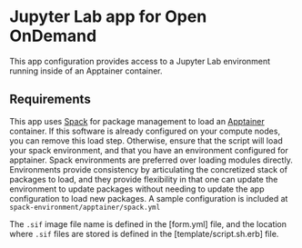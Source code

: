 # Jupyter Lab app for Open OnDemand

This app configuration provides access to a Jupyter Lab environment running inside of an Apptainer container.

## Requirements

This app uses [Spack](https://spack.io/) for package management to load an [Apptainer](https://apptainer.org/) container. If this software is already configured on your compute nodes, you can remove this load step. Otherwise, ensure that the script will load your spack environment, and that you have an environment configured for apptainer. Spack environments are preferred over loading modules directly. Environments provide consistency by articulating the concretized stack of packages to load, and they provide flexibility in that one can update the environment to update packages without needing to update the app configuration to load new packages. A sample configuration is included at `spack-environment/apptainer/spack.yml`

The `.sif` image file name is defined in the [form.yml] file, and the location where `.sif` files are stored is defined in the [template/script.sh.erb] file. 
